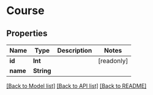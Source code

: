 # Course

## Properties
Name | Type | Description | Notes
------------ | ------------- | ------------- | -------------
**id** | **Int** |  | [readonly] 
**name** | **String** |  | 

[[Back to Model list]](../README.md#documentation-for-models) [[Back to API list]](../README.md#documentation-for-api-endpoints) [[Back to README]](../README.md)


